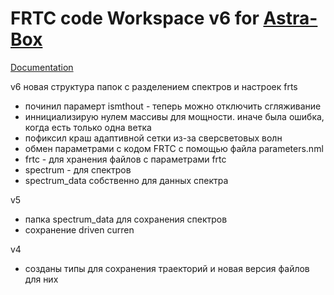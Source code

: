 # FRTC code Workspace v6 for [Astra-Box](https://github.com/temper8/Astra-Box)

[Documentation](https://popovlab.github.io/FRTC_DOC/)

v6 новая структура папок c разделением спектров и настроек frts
- починил парамерт ismthout - теперь можно отключить сгляживание 
- иннициализирую нулем массивы для мощности. иначе была ошибка, когда есть только одна ветка
- пофиксил краш адаптивной сетки из-за сверсветовых волн
- обмен параметрами с кодом FRTC с помощью файла parameters.nml
- frtc - для хранения файлов с параметрами frtc
- spectrum - для спектров
- spectrum_data собственно для данных спектра

v5 

- папка spectrum_data для сохранения спектров 
- сохранение driven curren

v4 

- созданы типы для сохранения траекторий и новая версия файлов для них
